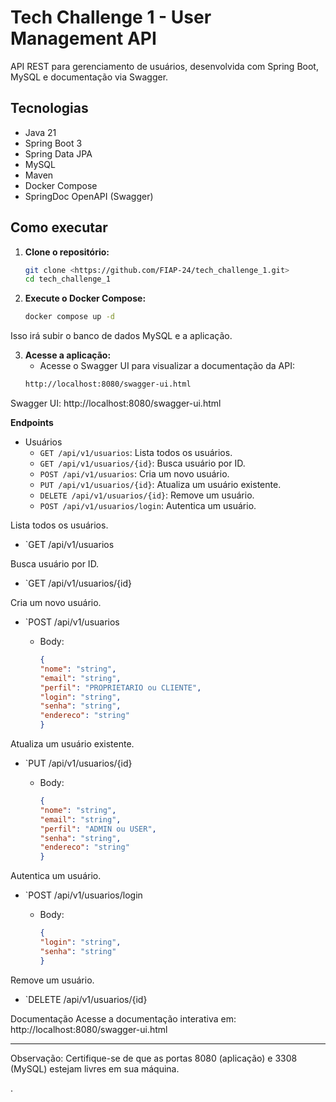 # Tech Challenge 1 - User Management API

API REST para gerenciamento de usuários, desenvolvida com Spring Boot, MySQL e documentação via Swagger.

## Tecnologias

- Java 21
- Spring Boot 3
- Spring Data JPA
- MySQL
- Maven
- Docker Compose
- SpringDoc OpenAPI (Swagger)

## Como executar

1. **Clone o repositório:**
   ```sh
   git clone <https://github.com/FIAP-24/tech_challenge_1.git>
   cd tech_challenge_1

2. **Execute o Docker Compose:**
   ```sh
   docker compose up -d
   ```
Isso irá subir o banco de dados MySQL e a aplicação.


3. **Acesse a aplicação:**
   - Acesse o Swagger UI para visualizar a documentação da API:
   ```sh
   http://localhost:8080/swagger-ui.html
   ```

Swagger UI: http://localhost:8080/swagger-ui.html


**Endpoints**

- Usuários
  - `GET /api/v1/usuarios`: Lista todos os usuários.
  - `GET /api/v1/usuarios/{id}`: Busca usuário por ID.
  - `POST /api/v1/usuarios`: Cria um novo usuário.
  - `PUT /api/v1/usuarios/{id}`: Atualiza um usuário existente.
  - `DELETE /api/v1/usuarios/{id}`: Remove um usuário.
  - `POST /api/v1/usuarios/login`: Autentica um usuário.

Lista todos os usuários.
- `GET /api/v1/usuarios



Busca usuário por ID.
- `GET /api/v1/usuarios/{id}

Cria um novo usuário.
- `POST /api/v1/usuarios
    
  - Body:
    ```json
    {
    "nome": "string",
    "email": "string",
    "perfil": "PROPRIETARIO ou CLIENTE",
    "login": "string",
    "senha": "string",
    "endereco": "string"
    }
    ```

Atualiza um usuário existente.
- `PUT /api/v1/usuarios/{id}

  - Body:
      ```json
      {
      "nome": "string",
      "email": "string",
      "perfil": "ADMIN ou USER",
      "senha": "string",
      "endereco": "string"
      }
    ```
    
Autentica um usuário.    
- `POST /api/v1/usuarios/login

  - Body:
    ```json
    {
    "login": "string",
    "senha": "string"
    }
    ```

Remove um usuário.
- `DELETE /api/v1/usuarios/{id}



Documentação
Acesse a documentação interativa em:
http://localhost:8080/swagger-ui.html

<hr></hr>
Observação:
Certifique-se de que as portas 8080 (aplicação) e 3308 (MySQL) estejam livres em sua máquina.





.

